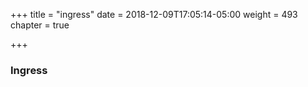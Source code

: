 +++
title = "ingress"
date = 2018-12-09T17:05:14-05:00
weight = 493
chapter = true

+++

### Ingress
